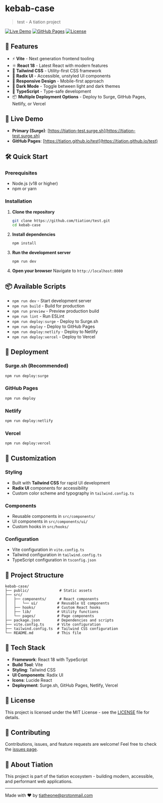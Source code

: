 # kebab-case

> test - A tiation project

[![Live Demo](https://img.shields.io/badge/Live%20Demo-https://tiation-test.surge.sh-brightgreen)](https://tiation-test.surge.sh)
[![GitHub Pages](https://img.shields.io/badge/GitHub%20Pages-https://tiation.github.io/test-blue)](https://tiation.github.io/test)
[![License](https://img.shields.io/badge/License-MIT-yellow.svg)](./LICENSE)

## 🚀 Features

- ⚡ **Vite** - Next generation frontend tooling
- ⚛️ **React 18** - Latest React with modern features
- 🎨 **Tailwind CSS** - Utility-first CSS framework
- 🧩 **Radix UI** - Accessible, unstyled UI components
- 📱 **Responsive Design** - Mobile-first approach
- 🌙 **Dark Mode** - Toggle between light and dark themes
- 🔧 **TypeScript** - Type-safe development
- 📦 **Multiple Deployment Options** - Deploy to Surge, GitHub Pages, Netlify, or Vercel

## 🎯 Live Demo

- **Primary (Surge)**: [https://tiation-test.surge.sh](https://tiation-test.surge.sh)
- **GitHub Pages**: [https://tiation.github.io/test](https://tiation.github.io/test)

## 🛠️ Quick Start

### Prerequisites

- Node.js (v18 or higher)
- npm or yarn

### Installation

1. **Clone the repository**
   ```bash
   git clone https://github.com/tiation/test.git
   cd kebab-case
   ```

2. **Install dependencies**
   ```bash
   npm install
   ```

3. **Run the development server**
   ```bash
   npm run dev
   ```

4. **Open your browser**
   Navigate to `http://localhost:8080`

## 📦 Available Scripts

- `npm run dev` - Start development server
- `npm run build` - Build for production
- `npm run preview` - Preview production build
- `npm run lint` - Run ESLint
- `npm run deploy:surge` - Deploy to Surge.sh
- `npm run deploy` - Deploy to GitHub Pages
- `npm run deploy:netlify` - Deploy to Netlify
- `npm run deploy:vercel` - Deploy to Vercel

## 🚀 Deployment

### Surge.sh (Recommended)
```bash
npm run deploy:surge
```

### GitHub Pages
```bash
npm run deploy
```

### Netlify
```bash
npm run deploy:netlify
```

### Vercel
```bash
npm run deploy:vercel
```

## 🎨 Customization

### Styling
- Built with **Tailwind CSS** for rapid UI development
- **Radix UI** components for accessibility
- Custom color scheme and typography in `tailwind.config.ts`

### Components
- Reusable components in `src/components/`
- UI components in `src/components/ui/`
- Custom hooks in `src/hooks/`

### Configuration
- Vite configuration in `vite.config.ts`
- Tailwind configuration in `tailwind.config.ts`
- TypeScript configuration in `tsconfig.json`

## 📁 Project Structure

```
kebab-case/
├── public/              # Static assets
├── src/
│   ├── components/      # React components
│   │   └── ui/         # Reusable UI components
│   ├── hooks/          # Custom React hooks
│   ├── lib/            # Utility functions
│   └── pages/          # Page components
├── package.json        # Dependencies and scripts
├── vite.config.ts      # Vite configuration
├── tailwind.config.ts  # Tailwind CSS configuration
└── README.md           # This file
```

## 🔧 Tech Stack

- **Framework**: React 18 with TypeScript
- **Build Tool**: Vite
- **Styling**: Tailwind CSS
- **UI Components**: Radix UI
- **Icons**: Lucide React
- **Deployment**: Surge.sh, GitHub Pages, Netlify, Vercel

## 📝 License

This project is licensed under the MIT License - see the [LICENSE](./LICENSE) file for details.

## 🤝 Contributing

Contributions, issues, and feature requests are welcome! Feel free to check the [issues page](https://github.com/tiation/test.git/issues).

## 💫 About Tiation

This project is part of the tiation ecosystem - building modern, accessible, and performant web applications.

---

Made with ❤️ by [tiatheone@protonmail.com](mailto:tiatheone@protonmail.com)
